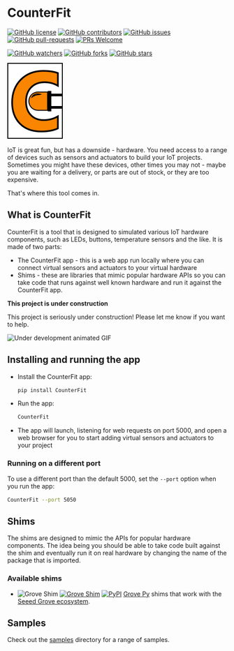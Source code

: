 # CounterFit

[![GitHub license](https://img.shields.io/github/license/JimBobBennett/CounterFit.svg)](https://github.com/JimBobBennett/CounterFit/blob/master/LICENSE)
[![GitHub contributors](https://img.shields.io/github/contributors/JimBobBennett/CounterFit.svg)](https://GitHub.com/JimBobBennett/CounterFit/graphs/contributors/)
[![GitHub issues](https://img.shields.io/github/issues/JimBobBennett/CounterFit.svg)](https://GitHub.com/JimBobBennett/CounterFit/issues/)
[![GitHub pull-requests](https://img.shields.io/github/issues-pr/JimBobBennett/CounterFit.svg)](https://GitHub.com/JimBobBennett/CounterFit/pull/)
[![PRs Welcome](https://img.shields.io/badge/PRs-welcome-brightgreen.svg?style=flat-square)](http://makeapullrequest.com)

[![GitHub watchers](https://img.shields.io/github/watchers/JimBobBennett/CounterFit.svg?style=social&label=Watch&maxAge=2592000)](https://GitHub.com/JimBobBennett/CounterFit/watchers/)
[![GitHub forks](https://img.shields.io/github/forks/JimBobBennett/CounterFit.svg?style=social&label=Fork&maxAge=2592000)](https://GitHub.com/JimBobBennett/CounterFit/network/)
[![GitHub stars](https://img.shields.io/github/stars/JimBobBennett/CounterFit.svg?style=social&label=Star&maxAge=2592000)](https://GitHub.com/JimBobBennett/CounterFit/stargazers/)

![The CounterFit logo](./images/CounterFitLogo.png)

IoT is great fun, but has a downside - hardware. You need access to a range of devices such as sensors and actuators to build your IoT projects. Sometimes you might have these devices, other times you may not - maybe you are waiting for a delivery, or parts are out of stock, or they are too expensive.

That's where this tool comes in.

## What is CounterFit

CounterFit is a tool that is designed to simulated various IoT hardware components, such as LEDs, buttons, temperature sensors and the like. It is made of two parts:

* The CounterFit app - this is a web app run locally where you can connect virtual sensors and actuators to your virtual hardware
* Shims - these are libraries that mimic popular hardware APIs so you can take code that runs against well known hardware and run it against the CounterFit app.

**This project is under construction**

This project is seriously under construction! Please let me know if you want to help.

![Under development animated GIF](https://media.giphy.com/media/3o7qE1YN7aBOFPRw8E/giphy.gif)

## Installing and running the app

* Install the CounterFit app:

    ```sh
    pip install CounterFit
    ```

* Run the app:

    ```sh
    CounterFit
    ```

* The app will launch, listening for web requests on port 5000, and open a web browser for you to start adding virtual sensors and actuators to your project

### Running on a different port

To use a different port than the default 5000, set the `--port` option when you run the app:

```sh
CounterFit --port 5050
```

## Shims

The shims are designed to mimic the APIs for popular hardware components. The idea being you should be able to take code built against the shim and eventually run it on real hardware by changing the name of the package that is imported.

### Available shims

* ![Grove Shim](https://img.shields.io/badge/Platform-Python-green) [![Grove Shim](https://img.shields.io/badge/Shim-Grove-yellow)](./shims/grove/README.md) [![PyPI](https://img.shields.io/pypi/v/counterfit-shims-grove)](https://pypi.org/project/counterfit-shims-grove) [Grove Py](https://github.com/Seeed-Studio/grove.py) shims that work with the [Seeed Grove ecosystem](https://www.seeedstudio.com/category/Grove-c-1003.html).

## Samples

Check out the [samples](./samples) directory for a range of samples.
